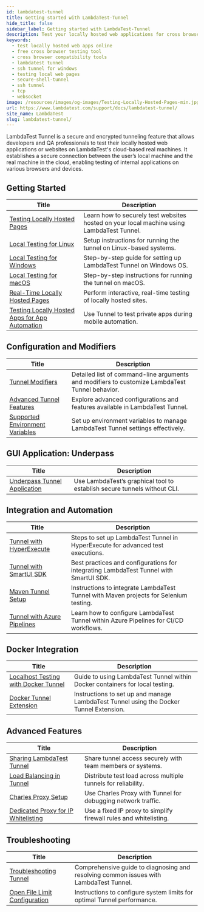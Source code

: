 ```yaml
---
id: lambdatest-tunnel
title: Getting started with LambdaTest-Tunnel
hide_title: false
sidebar_label: Getting started with LambdaTest-Tunnel
description: Test your locally hosted web applications for cross browser compatibility across 3000+ browser and OS combinations with LambdaTest.
keywords:
  - test locally hosted web apps online
  - free cross browser testing tool
  - cross browser compatibility tools
  - lambdatest tunnel
  - ssh tunnel for windows
  - testing local web pages
  - secure-shell-tunnel
  - ssh tunnel
  - tcp
  - websocket
image: /resources/images/og-images/Testing-Locally-Hosted-Pages-min.jpg
url: https://www.lambdatest.com/support/docs/lambdatest-tunnel/
site_name: LambdaTest
slug: lambdatest-tunnel/
---
```


<script type="application/ld+json"
      dangerouslySetInnerHTML={{ __html: JSON.stringify({
       "@context": "https://schema.org",
        "@type": "BreadcrumbList",
        "itemListElement": [{
          "@type": "ListItem",
          "position": 1,
          "name": "LambdaTest",
          "item": "https://www.lambdatest.com"
        },{
          "@type": "ListItem",
          "position": 2,
          "name": "Support",
          "item": "https://www.lambdatest.com/support/docs/"
        },{
          "@type": "ListItem",
          "position": 3,
          "name": "LambdaTest Tunnel",
          "item": "https://www.lambdatest.com/support/docs/lambdatest-tunnel/"
        }]
      })
    }}
></script>
LambdaTest Tunnel is a secure and encrypted tunneling feature that allows developers and QA professionals to test their locally hosted web applications or websites on LambdaTest's cloud-based real machines. It establishes a secure connection between the user’s local machine and the real machine in the cloud, enabling testing of internal applications on various browsers and devices.

<div className="ytframe"> 
<div className="youtube" data-embed="1B27vRreyKU">
    <div className="play-button"></div>
</div>
</div>

## Getting Started
| Title | Description|
|-------|------------|
| [Testing Locally Hosted Pages](/support/docs/deep-dive-into-hyperexecute-yaml/#version) | Learn how to securely test websites hosted on your local machine using LambdaTest Tunnel. |
| [Local Testing for Linux](/support/docs/local-testing-linux/) | Setup instructions for running the tunnel on Linux-based systems. |
| [Local Testing for Windows](/support/docs/local-testing-windows/) | Step-by-step guide for setting up LambdaTest Tunnel on Windows OS.|
| [Local Testing for macOS](/support/docs/local-testing-macos/) | Step-by-step instructions for running the tunnel on macOS. |
| [Real-Time Locally Hosted Pages](/support/docs/real-time-locally-hosted-pages/) | Perform interactive, real-time testing of locally hosted sites.|
| [Testing Locally Hosted Apps for App Automation](/support/docs/testing-locally-hosted-apps/) | Use Tunnel to test private apps during mobile automation. |

## Configuration and Modifiers
| Title | Description|
|-------|------------|
| [Tunnel Modifiers](/support/docs/lambda-tunnel-modifiers/) | Detailed list of command-line arguments and modifiers to customize LambdaTest Tunnel behavior. |
| [Advanced Tunnel Features](/support/docs/advanced-tunnel-features/) | Explore advanced configurations and features available in LambdaTest Tunnel.|
| [Supported Environment Variables](/support/docs/environment-variables-supported-by-lambda-tunnel/) | Set up environment variables to manage LambdaTest Tunnel settings effectively.|

## GUI Application: Underpass
| Title | Description|
|-------|------------|
| [Underpass Tunnel Application](/support/docs/lambda-tunnel-modifiers/) | Use LambdaTest’s graphical tool to establish secure tunnels without CLI. |

## Integration and Automation
| Title | Description|
|-------|------------|
| [Tunnel with HyperExecute](/support/docs/hyperexecute-how-to-configure-tunnel/) | Steps to set up LambdaTest Tunnel in HyperExecute for advanced test executions.|
| [Tunnel with SmartUI SDK](/support/docs/smartui-sdk-tunnel/) | Best practices and configurations for integrating LambdaTest Tunnel with SmartUI SDK. |
| [Maven Tunnel Setup](/support/docs/maven-tunnel-for-locally-hosted-web-applications/) | Instructions to integrate LambdaTest Tunnel with Maven projects for Selenium testing. |
| [Tunnel with Azure Pipelines](/support/docs/integrate-lambdatest-extension-with-azure-pipelines/#localhost-testing-using-lambdatest-extension) | Learn how to configure LambdaTest Tunnel within Azure Pipelines for CI/CD workflows.|

## Docker Integration
| Title | Description|
|-------|------------|
| [Localhost Testing with Docker Tunnel](/support/docs/docker-tunnel/) | Guide to using LambdaTest Tunnel within Docker containers for local testing. |
| [Docker Tunnel Extension](/support/docs/docker-tunnel-extension/) | Instructions to set up and manage LambdaTest Tunnel using the Docker Tunnel Extension. |

## Advanced Features
| Title | Description|
|-------|------------|
| [Sharing LambdaTest Tunnel](/support/docs/sharing-lambda-tunnel/) | Share tunnel access securely with team members or systems.|
| [Load Balancing in Tunnel](/support/docs/load-balancing-in-lambda-tunnel/) | Distribute test load across multiple tunnels for reliability. |
| [Charles Proxy Setup](/support/docs/charles-proxy/) | Use Charles Proxy with Tunnel for debugging network traffic. |
| [Dedicated Proxy for IP Whitelisting](/support/docs/dedicated-proxy/) | Use a fixed IP proxy to simplify firewall rules and whitelisting.|

## Troubleshooting
| Title | Description|
|-------|------------|
| [Troubleshooting Tunnel](/support/docs/troubleshooting-lambda-tunnel/) | Comprehensive guide to diagnosing and resolving common issues with LambdaTest Tunnel.|
| [Open File Limit Configuration](/support/docs/how-to-set-the-open-file-limit-while-using-tunnel/) | Instructions to configure system limits for optimal Tunnel performance. |
